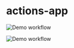 # actions-app

![Demo workflow](https://github.com/rthib91/actions-app/workflows/Demo/badge.svg)

![Demo workflow](https://github.com/rthib91/actions-app/workflows/Trigger/badge.svg)